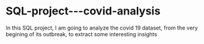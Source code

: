 # SQL-project---covid-analysis
In this SQL project, I am going to analyze the covid 19 dataset,  from the very begining of its outbreak, to extract some interesting insights
